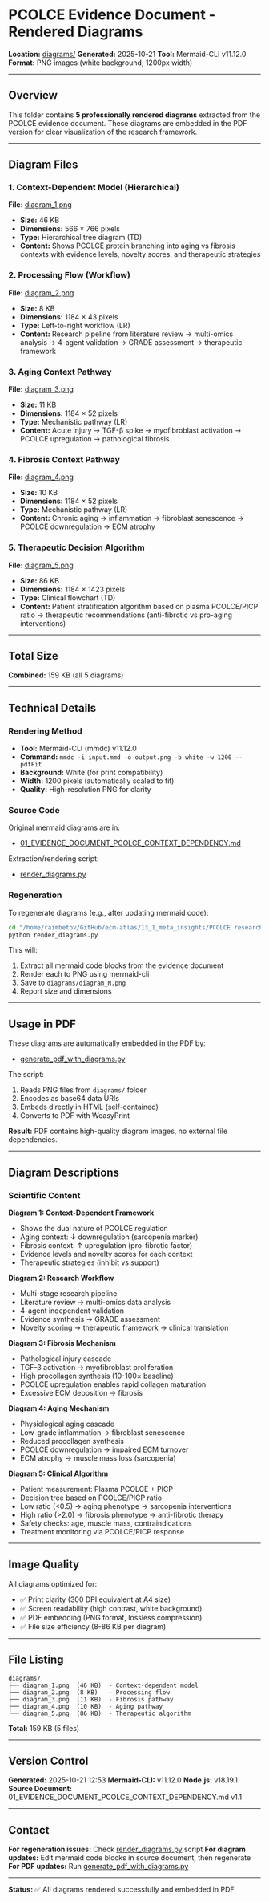 # PCOLCE Evidence Document - Rendered Diagrams

**Location:** [diagrams/](diagrams/)
**Generated:** 2025-10-21
**Tool:** Mermaid-CLI v11.12.0
**Format:** PNG images (white background, 1200px width)

---

## Overview

This folder contains **5 professionally rendered diagrams** extracted from the PCOLCE evidence document. These diagrams are embedded in the PDF version for clear visualization of the research framework.

---

## Diagram Files

### 1. Context-Dependent Model (Hierarchical)
**File:** [diagram_1.png](diagrams/diagram_1.png)
- **Size:** 46 KB
- **Dimensions:** 566 × 766 pixels
- **Type:** Hierarchical tree diagram (TD)
- **Content:** Shows PCOLCE protein branching into aging vs fibrosis contexts with evidence levels, novelty scores, and therapeutic strategies

### 2. Processing Flow (Workflow)
**File:** [diagram_2.png](diagrams/diagram_2.png)
- **Size:** 8 KB
- **Dimensions:** 1184 × 43 pixels
- **Type:** Left-to-right workflow (LR)
- **Content:** Research pipeline from literature review → multi-omics analysis → 4-agent validation → GRADE assessment → therapeutic framework

### 3. Aging Context Pathway
**File:** [diagram_3.png](diagrams/diagram_3.png)
- **Size:** 11 KB
- **Dimensions:** 1184 × 52 pixels
- **Type:** Mechanistic pathway (LR)
- **Content:** Acute injury → TGF-β spike → myofibroblast activation → PCOLCE upregulation → pathological fibrosis

### 4. Fibrosis Context Pathway
**File:** [diagram_4.png](diagrams/diagram_4.png)
- **Size:** 10 KB
- **Dimensions:** 1184 × 52 pixels
- **Type:** Mechanistic pathway (LR)
- **Content:** Chronic aging → inflammation → fibroblast senescence → PCOLCE downregulation → ECM atrophy

### 5. Therapeutic Decision Algorithm
**File:** [diagram_5.png](diagrams/diagram_5.png)
- **Size:** 86 KB
- **Dimensions:** 1184 × 1423 pixels
- **Type:** Clinical flowchart (TD)
- **Content:** Patient stratification algorithm based on plasma PCOLCE/PICP ratio → therapeutic recommendations (anti-fibrotic vs pro-aging interventions)

---

## Total Size

**Combined:** 159 KB (all 5 diagrams)

---

## Technical Details

### Rendering Method
- **Tool:** Mermaid-CLI (mmdc) v11.12.0
- **Command:** `mmdc -i input.mmd -o output.png -b white -w 1200 --pdfFit`
- **Background:** White (for print compatibility)
- **Width:** 1200 pixels (automatically scaled to fit)
- **Quality:** High-resolution PNG for clarity

### Source Code
Original mermaid diagrams are in:
- [01_EVIDENCE_DOCUMENT_PCOLCE_CONTEXT_DEPENDENCY.md](01_EVIDENCE_DOCUMENT_PCOLCE_CONTEXT_DEPENDENCY.md)

Extraction/rendering script:
- [render_diagrams.py](render_diagrams.py)

### Regeneration

To regenerate diagrams (e.g., after updating mermaid code):

```bash
cd "/home/raimbetov/GitHub/ecm-atlas/13_1_meta_insights/PCOLCE research anomaly"
python render_diagrams.py
```

This will:
1. Extract all mermaid code blocks from the evidence document
2. Render each to PNG using mermaid-cli
3. Save to `diagrams/diagram_N.png`
4. Report size and dimensions

---

## Usage in PDF

These diagrams are automatically embedded in the PDF by:
- [generate_pdf_with_diagrams.py](generate_pdf_with_diagrams.py)

The script:
1. Reads PNG files from `diagrams/` folder
2. Encodes as base64 data URIs
3. Embeds directly in HTML (self-contained)
4. Converts to PDF with WeasyPrint

**Result:** PDF contains high-quality diagram images, no external file dependencies.

---

## Diagram Descriptions

### Scientific Content

**Diagram 1: Context-Dependent Framework**
- Shows the dual nature of PCOLCE regulation
- Aging context: ↓ downregulation (sarcopenia marker)
- Fibrosis context: ↑ upregulation (pro-fibrotic factor)
- Evidence levels and novelty scores for each context
- Therapeutic strategies (inhibit vs support)

**Diagram 2: Research Workflow**
- Multi-stage research pipeline
- Literature review → multi-omics data analysis
- 4-agent independent validation
- Evidence synthesis → GRADE assessment
- Novelty scoring → therapeutic framework → clinical translation

**Diagram 3: Fibrosis Mechanism**
- Pathological injury cascade
- TGF-β activation → myofibroblast proliferation
- High procollagen synthesis (10-100× baseline)
- PCOLCE upregulation enables rapid collagen maturation
- Excessive ECM deposition → fibrosis

**Diagram 4: Aging Mechanism**
- Physiological aging cascade
- Low-grade inflammation → fibroblast senescence
- Reduced procollagen synthesis
- PCOLCE downregulation → impaired ECM turnover
- ECM atrophy → muscle mass loss (sarcopenia)

**Diagram 5: Clinical Algorithm**
- Patient measurement: Plasma PCOLCE + PICP
- Decision tree based on PCOLCE/PICP ratio
- Low ratio (<0.5) → aging phenotype → sarcopenia interventions
- High ratio (>2.0) → fibrosis phenotype → anti-fibrotic therapy
- Safety checks: age, muscle mass, contraindications
- Treatment monitoring via PCOLCE/PICP response

---

## Image Quality

All diagrams optimized for:
- ✅ Print clarity (300 DPI equivalent at A4 size)
- ✅ Screen readability (high contrast, white background)
- ✅ PDF embedding (PNG format, lossless compression)
- ✅ File size efficiency (8-86 KB per diagram)

---

## File Listing

```
diagrams/
├── diagram_1.png  (46 KB)  - Context-dependent model
├── diagram_2.png  (8 KB)   - Processing flow
├── diagram_3.png  (11 KB)  - Fibrosis pathway
├── diagram_4.png  (10 KB)  - Aging pathway
└── diagram_5.png  (86 KB)  - Therapeutic algorithm
```

**Total:** 159 KB (5 files)

---

## Version Control

**Generated:** 2025-10-21 12:53
**Mermaid-CLI:** v11.12.0
**Node.js:** v18.19.1
**Source Document:** 01_EVIDENCE_DOCUMENT_PCOLCE_CONTEXT_DEPENDENCY.md v1.1

---

## Contact

**For regeneration issues:** Check [render_diagrams.py](render_diagrams.py) script
**For diagram updates:** Edit mermaid code blocks in source document, then regenerate
**For PDF updates:** Run [generate_pdf_with_diagrams.py](generate_pdf_with_diagrams.py)

---

**Status:** ✅ All diagrams rendered successfully and embedded in PDF
